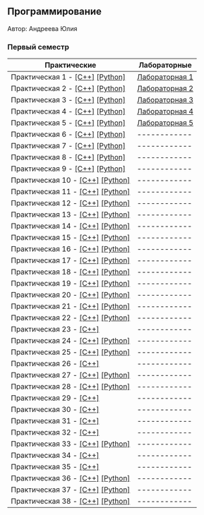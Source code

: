 ## Программирование

Автор: Андреева Юлия

### Первый семестр
| Практические | Лабораторные |
| ------------ | ------------ |
| Практическая 1 - [[C++]](./Practice/01/C++/) [[Python]](./Practice/01/python/) | [Лабораторная 1](./Lab/Lab1/) |
| Практическая 2 - [[C++]](./Practice/02/C++/) [[Python]](./Practice/02/Python/) | [Лабораторная 2](./Lab/Lab2/) |
| Практическая 3 - [[C++]](./Practice/03/C++/) [[Python]](./Practice/03/Python/) | [Лабораторная 3](./Lab/Lab3/) |
| Практическая 4 - [[C++]](./Practice/04/C++/) [[Python]](./Practice/04/Python/) | [Лабораторная 4](./Lab/Lab4/) |
| Практическая 5 - [[C++]](./Practice/05/C++/) [[Python]](./Practice/05/Python/) | [Лабораторная 5](./Lab/Lab5/) |
| Практическая 6 - [[C++]](./Practice/06/C++/) [[Python]](./Practice/06/Python/) |------------ |
| Практическая 7 - [[C++]](./Practice/07/C++/) [[Python]](./Practice/07/Python/) |------------ |
| Практическая 8 - [[C++]](./Practice/08/C++/) [[Python]](./Practice/08/Python/) |------------ |
| Практическая 9 - [[C++]](./Practice/09/C++/) [[Python]](./Practice/09/Python/) |------------ |
| Практическая 10 - [[C++]](./Practice/10/C++/) [[Python]](./Practice/11/Python/) |------------ |
| Практическая 11 - [[C++]](./Practice/11/C++/) [[Python]](./Practice/11/Python/) |------------ |
| Практическая 12 - [[C++]](./Practice/12/C++/) [[Python]](./Practice/12/Python/) |------------ |
| Практическая 13 - [[C++]](./Practice/13/C++/) [[Python]](./Practice/13/Python/) |------------ |
| Практическая 14 - [[C++]](./Practice/14/C++/) [[Python]](./Practice/14/Python/) |------------ |
| Практическая 15 - [[C++]](./Practice/15/C++/) [[Python]](./Practice/15/Python/) |------------ |
| Практическая 16 - [[C++]](./Practice/16/C++/) [[Python]](./Practice/16/python/) |------------ |
| Практическая 17 - [[C++]](./Practice/17/C++/) [[Python]](./Practice/17/Python/) |------------ |
| Практическая 18 - [[C++]](./Practice/18/C++/) [[Python]](./Practice/18/Python/) |------------ |
| Практическая 19 - [[C++]](./Practice/19/C++/) [[Python]](./Practice/19/Python/) |------------ |
| Практическая 20 - [[C++]](./Practice/20/C++/) [[Python]](./Practice/20/python/) |------------ |
| Практическая 21 - [[C++]](./Practice/21/C++/) [[Python]](./Practice/21/python/) |------------ |
| Практическая 22 - [[C++]](./Practice/22/C++/) [[Python]](./Practice/22/Python/) |------------ |
| Практическая 23 - [[C++]](./Practice/23/C++/)  |------------ |
| Практическая 24 - [[C++]](./Practice/24/C++/) [[Python]](./Practice/24/Python/) |------------ |
| Практическая 25 - [[C++]](./Practice/25/C++/) [[Python]](./Practice/25/Python/) |------------ |
| Практическая 26 - [[C++]](./Practice/26/C++/)  |------------ |
| Практическая 27 - [[C++]](./Practice/27/C++/) [[Python]](./Practice/27/Python/) |------------ |
| Практическая 28 - [[C++]](./Practice/28/C++/) [[Python]](./Practice/28/Python/) |------------ |
| Практическая 29 - [[C++]](./Practice/29/C++/)  |------------ |
| Практическая 30 - [[C++]](./Practice/30/C++/)  |------------ |
| Практическая 31 - [[C++]](./Practice/31/C++/)  |------------ |
| Практическая 32 - [[C++]](./Practice/32/C++/)  |------------ |
| Практическая 33 - [[C++]](./Practice/33/C++/) [[Python]](./Practice/33/Python/) |------------ |
| Практическая 34 - [[C++]](./Practice/34/C++/)  |------------ |
| Практическая 35 - [[C++]](./Practice/35/C++/)  |------------ |
| Практическая 36 - [[C++]](./Practice/36/C++/) [[Python]](./Practice/36/Python/) |------------ |
| Практическая 37 - [[C++]](./Practice/37/C++/) [[Python]](./Practice/37/Python/) |------------ |
| Практическая 38 - [[C++]](./Practice/38/C++/) [[Python]](./Practice/38/Python/) |------------ |
